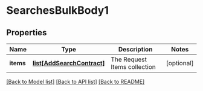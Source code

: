 # SearchesBulkBody1

## Properties
Name | Type | Description | Notes
------------ | ------------- | ------------- | -------------
**items** | [**list[AddSearchContract]**](AddSearchContract.md) | The Request Items collection | [optional] 

[[Back to Model list]](../README.md#documentation-for-models) [[Back to API list]](../README.md#documentation-for-api-endpoints) [[Back to README]](../README.md)

